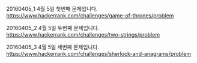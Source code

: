20160405_1
4월 5일 첫번째 문제입니다.
https://www.hackerrank.com/challenges/game-of-thrones/problem

20160405_2
4월 5일 두번째 문제입니다.
https://www.hackerrank.com/challenges/two-strings/problem

20160405_3
4월 5일 세번째 문제입니다.
https://www.hackerrank.com/challenges/sherlock-and-anagrams/problem
